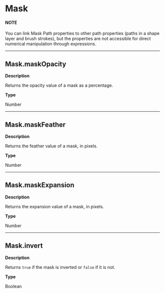 # Mask

#### NOTE
You can link Mask Path properties to other path properties (paths in a shape layer and brush strokes), but the properties are not accessible for direct numerical manipulation through expressions.

---

## Mask.maskOpacity

**Description**

Returns the opacity value of a mask as a percentage.

**Type**

Number

---

## Mask.maskFeather

**Description**

Returns the feather value of a mask, in pixels.

**Type**

Number

---

## Mask.maskExpansion

**Description**

Returns the expansion value of a mask, in pixels.

**Type**

Number

---

## Mask.invert

**Description**

Returns `true` if the mask is inverted or `false` if it is not.

**Type**

Boolean
